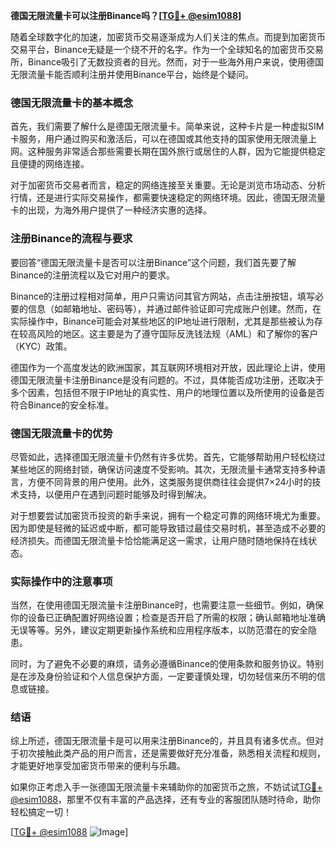 **德国无限流量卡可以注册Binance吗？[[TG💪+ @esim1088](https://t.me/s/esim1088)]**

随着全球数字化的加速，加密货币交易逐渐成为人们关注的焦点。而提到加密货币交易平台，Binance无疑是一个绕不开的名字。作为一个全球知名的加密货币交易所，Binance吸引了无数投资者的目光。然而，对于一些海外用户来说，使用德国无限流量卡能否顺利注册并使用Binance平台，始终是个疑问。

### 德国无限流量卡的基本概念

首先，我们需要了解什么是德国无限流量卡。简单来说，这种卡片是一种虚拟SIM卡服务，用户通过购买和激活后，可以在德国或其他支持的国家使用无限流量上网。这种服务非常适合那些需要长期在国外旅行或居住的人群，因为它能提供稳定且便捷的网络连接。

对于加密货币交易者而言，稳定的网络连接至关重要。无论是浏览市场动态、分析行情，还是进行实际交易操作，都需要快速稳定的网络环境。因此，德国无限流量卡的出现，为海外用户提供了一种经济实惠的选择。

### 注册Binance的流程与要求

要回答“德国无限流量卡是否可以注册Binance”这个问题，我们首先要了解Binance的注册流程以及它对用户的要求。

Binance的注册过程相对简单，用户只需访问其官方网站，点击注册按钮，填写必要的信息（如邮箱地址、密码等），并通过邮件验证即可完成账户创建。然而，在实际操作中，Binance可能会对某些地区的IP地址进行限制，尤其是那些被认为存在较高风险的地区。这主要是为了遵守国际反洗钱法规（AML）和了解你的客户（KYC）政策。

德国作为一个高度发达的欧洲国家，其互联网环境相对开放，因此理论上讲，使用德国无限流量卡注册Binance是没有问题的。不过，具体能否成功注册，还取决于多个因素，包括但不限于IP地址的真实性、用户的地理位置以及所使用的设备是否符合Binance的安全标准。

### 德国无限流量卡的优势

尽管如此，选择德国无限流量卡仍然有许多优势。首先，它能够帮助用户轻松绕过某些地区的网络封锁，确保访问速度不受影响。其次，无限流量卡通常支持多种语言，方便不同背景的用户使用。此外，这类服务提供商往往会提供7×24小时的技术支持，以便用户在遇到问题时能够及时得到解决。

对于想要尝试加密货币投资的新手来说，拥有一个稳定可靠的网络环境尤为重要。因为即使是轻微的延迟或中断，都可能导致错过最佳交易时机，甚至造成不必要的经济损失。而德国无限流量卡恰恰能满足这一需求，让用户随时随地保持在线状态。

### 实际操作中的注意事项

当然，在使用德国无限流量卡注册Binance时，也需要注意一些细节。例如，确保你的设备已正确配置好网络设置；检查是否开启了所需的权限；确认邮箱地址准确无误等等。另外，建议定期更新操作系统和应用程序版本，以防范潜在的安全隐患。

同时，为了避免不必要的麻烦，请务必遵循Binance的使用条款和服务协议。特别是在涉及身份验证和个人信息保护方面，一定要谨慎处理，切勿轻信来历不明的信息或链接。

### 结语

综上所述，德国无限流量卡是可以用来注册Binance的，并且具有诸多优点。但对于初次接触此类产品的用户而言，还是需要做好充分准备，熟悉相关流程和规则，才能更好地享受加密货币带来的便利与乐趣。

如果你正考虑入手一张德国无限流量卡来辅助你的加密货币之旅，不妨试试[TG💪+ @esim1088](https://t.me/s/esim1088)，那里不仅有丰富的产品选择，还有专业的客服团队随时待命，助你轻松搞定一切！

[[TG💪+ @esim1088](https://t.me/s/esim1088) ![Image](https://i.postimg.cc/4NQfJmqS/Snipaste-2025-05-13-00-14-12.png)]